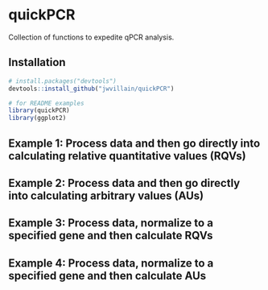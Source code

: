 # quickPCR
Collection of functions to expedite qPCR analysis.

## Installation

``` r
# install.packages("devtools") 
devtools::install_github("jwvillain/quickPCR")

# for README examples
library(quickPCR)
library(ggplot2)
```
## Example 1: Process data and then go directly into calculating relative quantitative values (RQVs)

## Example 2: Process data and then go directly into calculating arbitrary values (AUs)

## Example 3: Process data, normalize to a specified gene and then calculate RQVs

## Example 4: Process data, normalize to a specified gene and then calculate AUs
